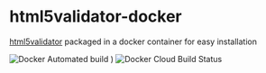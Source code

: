 # html5validator-docker

[html5validator](https://pypi.org/project/html5validator/#description) packaged in a docker container for easy installation
 
![Docker Automated build](https://img.shields.io/docker/automated/logicly/html5validator)
)
![Docker Cloud Build Status](https://img.shields.io/docker/cloud/build/logicly/html5validator)
